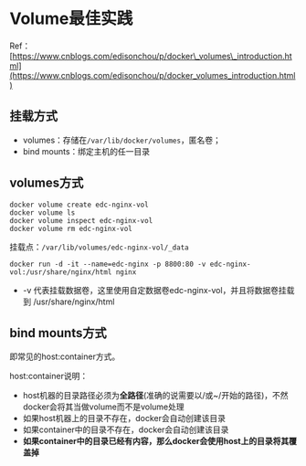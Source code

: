 # Volume最佳实践

Ref：[https://www.cnblogs.com/edisonchou/p/docker\_volumes\_introduction.html](https://www.cnblogs.com/edisonchou/p/docker_volumes_introduction.html)

## 挂载方式

* volumes：存储在`/var/lib/docker/volumes`，匿名卷；
* bind mounts：绑定主机的任一目录

## volumes方式

```text
docker volume create edc-nginx-vol
docker volume ls
docker volume inspect edc-nginx-vol
docker volume rm edc-nginx-vol
```

挂载点：`/var/lib/volumes/edc-nginx-vol/_data`

```text
docker run -d -it --name=edc-nginx -p 8800:80 -v edc-nginx-vol:/usr/share/nginx/html nginx
```

* -v 代表挂载数据卷，这里使用自定数据卷edc-nginx-vol，并且将数据卷挂载到 /usr/share/nginx/html 

## bind mounts方式

即常见的host:container方式。

host:container说明：

* host机器的目录路径必须为**全路径**\(准确的说需要以/或~/开始的路径\)，不然docker会将其当做volume而不是volume处理
* 如果host机器上的目录不存在，docker会自动创建该目录
* 如果container中的目录不存在，docker会自动创建该目录
* **如果container中的目录已经有内容，那么docker会使用host上的目录将其覆盖掉**

